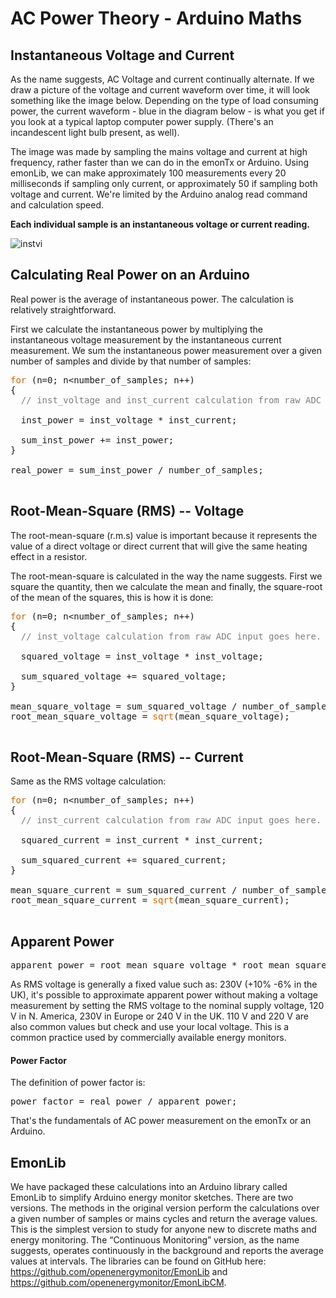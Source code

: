 # AC Power Theory - Arduino Maths

## Instantaneous Voltage and Current

As the name suggests, AC Voltage and current continually alternate. If we draw a picture of the voltage and current waveform over time, it will look something like the image below. Depending on the type of load consuming power, the current waveform - blue in the diagram below - is what you get if you look at a typical laptop computer power supply. (There's an incandescent light bulb present, as well).

The image was made by sampling the mains voltage and current at high frequency, rather faster than we can do in the emonTx or Arduino. Using emonLib, we can make approximately 100 measurements every 20 milliseconds if sampling only current, or approximately 50 if sampling both voltage and current. We're limited by the Arduino analog read command and calculation speed.

**Each individual sample is an instantaneous voltage or current reading.**

![instvi](files/instvi.png)

## Calculating Real Power on an Arduino

Real power is the average of instantaneous power. The calculation is relatively straightforward.

First we calculate the instantaneous power by multiplying the instantaneous voltage measurement by the instantaneous current measurement. We sum the instantaneous power measurement over a given number of samples and divide by that number of samples:

<pre><span style="color: #CC6600;">for</span> (n=0; n&lt;number_of_samples; n++)
{
  <span style="color: #7E7E7E;">// inst_voltage and inst_current calculation from raw ADC input goes here</span>

  inst_power = inst_voltage * inst_current;

  sum_inst_power += inst_power;
}

real_power = sum_inst_power / number_of_samples;

</pre>

## Root-Mean-Square (RMS) -- Voltage

The  root-mean-square (r.m.s) value is important because it represents the value of a direct voltage or direct current that will give the same heating effect in a resistor.

The root-mean-square is calculated in the way the name suggests. First we square the quantity, then we calculate the mean and finally, the square-root of the mean of the squares, this is how it is done:

<pre><span style="color: #CC6600;">for</span> (n=0; n&lt;number_of_samples; n++)
{
  <span style="color: #7E7E7E;">// inst_voltage calculation from raw ADC input goes here.</span>

  squared_voltage = inst_voltage * inst_voltage;

  sum_squared_voltage += squared_voltage;
}

mean_square_voltage = sum_squared_voltage / number_of_samples;
root_mean_square_voltage = <span style="color: #CC6600;">sqrt</span>(mean_square_voltage);
 </pre>

## Root-Mean-Square (RMS) -- Current

Same as the RMS voltage calculation:

<pre><span style="color: #CC6600;">for</span> (n=0; n&lt;number_of_samples; n++)
{
  <span style="color: #7E7E7E;">// inst_current calculation from raw ADC input goes here.</span>

  squared_current = inst_current * inst_current;

  sum_squared_current += squared_current;
}

mean_square_current = sum_squared_current / number_of_samples;
root_mean_square_current = <span style="color: #CC6600;">sqrt</span>(mean_square_current);

</pre>

## Apparent Power

<pre>apparent_power = root_mean_square_voltage * root_mean_square_current;</pre>

As RMS voltage is generally a fixed value such as: 230V (+10% -6% in the UK), it's possible to approximate apparent power without making a voltage measurement by setting the RMS voltage to the nominal supply voltage, 120 V in N. America, 230V in Europe or 240 V in the UK. 110 V and 220 V are also common values but check and use your local voltage. This is a common practice used by commercially available energy monitors.

#### Power Factor

The definition of power factor is:

<pre>power_factor = real_power / apparent_power;
</pre>

That's the fundamentals of AC power measurement on the emonTx or an Arduino.

## EmonLib

We have packaged these calculations into an Arduino library called EmonLib to simplify Arduino energy monitor sketches. There are two versions. The methods in the original version perform the calculations over a given number of samples or mains cycles and return the average values. This is the simplest version to study for anyone new to discrete maths and energy monitoring. The “Continuous Monitoring” version, as the name suggests, operates continuously in the background and reports the average values at intervals. The libraries can be found on GitHub here: https://github.com/openenergymonitor/EmonLib and https://github.com/openenergymonitor/EmonLibCM.

